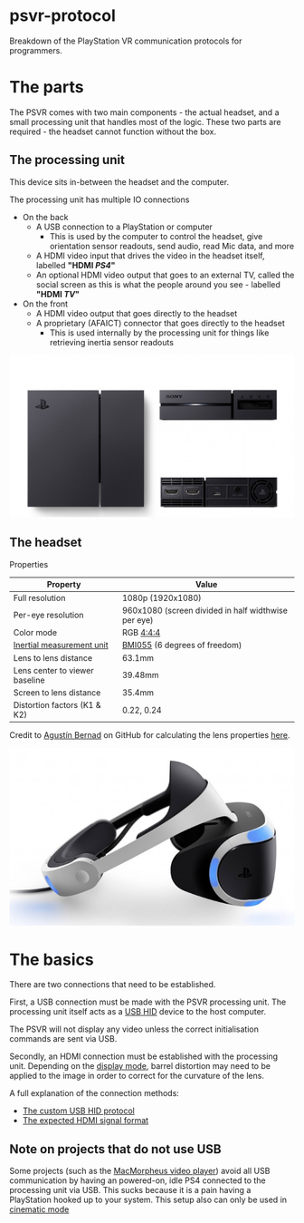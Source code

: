 # psvr-protocol

Breakdown of the PlayStation VR communication protocols for programmers.

# The parts

The PSVR comes with two main components - the actual headset, and a small
processing unit that handles most of the logic. These two parts are required -
the headset cannot function without the box.

## The processing unit

This device sits in-between the headset and the computer.

The processing unit has multiple IO connections

* On the back
  * A USB connection to a PlayStation or computer
      * This is used by the computer to control the headset, give
        orientation sensor readouts, send audio, read Mic data, and more
  * A HDMI video input that drives the video in the headset itself,
    labelled **"HDMI _PS4_"**
  * An optional HDMI video output that goes to an external TV,
    called the social screen as this is what the people around you see - labelled **"HDMI _TV_"**
* On the front
  * A HDMI video output that goes directly to the headset
  * A proprietary (AFAICT) connector that goes directly to the headset
      * This is used internally by the processing unit for things like
        retrieving inertia sensor readouts

![psvr processing unit](res/images/psvr-processing-unit.jpg)

## The headset

Properties

| Property                              | Value
|---------------------------------------|----------
| Full resolution                       | 1080p (1920x1080)
| Per-eye resolution                    | 960x1080 (screen divided in half widthwise per eye)
| Color mode                            | RGB [4:4:4][chroma_subsampling_wiki]
| [Inertial measurement unit][imu_wiki] | [BMI055][imu datasheet] (6 degrees of freedom)
| Lens to lens distance                 | 63.1mm
| Lens center to viewer baseline        | 39.48mm
| Screen to lens distance               | 35.4mm
| Distortion factors (K1 & K2)          | 0.22, 0.24

Credit to [Agustín Bernad](https://gitub.com/gusmanb) on GitHub for calculating the lens properties [here](https://github.com/gusmanb/PSVRFramework/issues/27).

[imu_wiki]: https://en.wikipedia.org/wiki/Inertial_measurement_unit
[imu datasheet]: https://www.bosch-sensortec.com/bst/products/all_products/bmi055
[chroma_subsampling_wiki]: https://en.wikipedia.org/wiki/Chroma_subsampling

![psvr headset](res/images/psvr-headset.jpg)


# The basics

There are two connections that need to be established.

First, a USB connection must be made with the PSVR processing unit.
The processing unit itself acts as a [USB HID](https://en.wikipedia.org/wiki/USB_human_interface_device_class) device to the host computer.

The PSVR will not display any video unless the correct initialisation
commands are sent via USB.

Secondly, an HDMI connection must be established with the processing unit.
Depending on the [display mode][display modes], barrel distortion may need
to be applied to the image in order to correct for the curvature of the lens.

A full explanation of the connection methods:

* [The custom USB HID protocol][usb protocol]
* [The expected HDMI signal format][hdmi protocol]

## Note on projects that do not use USB

Some projects (such as the [MacMorpheus video player][MacMorpheus]) avoid all
USB communication by having an powered-on, idle PS4 connected to the processing
unit via USB. This sucks because it is a pain having a PlayStation hooked up
to your system. This setup also can only be used in [cinematic mode][cinematic mode]

[MacMorpheus]: https://github.com/emoRaivis/MacMorpheus

[display modes]: modes/README.md
[cinematic mode]: modes/cinematic.md
[usb protocol]: protocols/usb/README.md
[hdmi protocol]: protocols/hdmi.md





